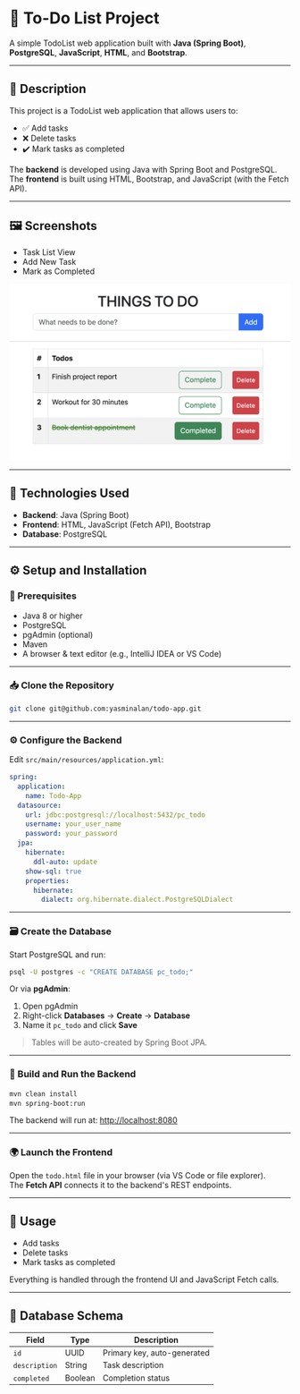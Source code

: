 # 📝 To-Do List Project

A simple TodoList web application built with **Java (Spring Boot)**, **PostgreSQL**, **JavaScript**, **HTML**, and **Bootstrap**.

---

## 📖 Description

This project is a TodoList web application that allows users to:

- ✅ Add tasks  
- ❌ Delete tasks  
- ✔️ Mark tasks as completed  

The **backend** is developed using Java with Spring Boot and PostgreSQL.  
The **frontend** is built using HTML, Bootstrap, and JavaScript (with the Fetch API).

---

## 🖼 Screenshots

- Task List View  
- Add New Task  
- Mark as Completed  

![Alt text](./client/images/app.png)

---

## 🧰 Technologies Used

- **Backend**: Java (Spring Boot)  
- **Frontend**: HTML, JavaScript (Fetch API), Bootstrap  
- **Database**: PostgreSQL  

---

## ⚙️ Setup and Installation

### 📌 Prerequisites

- Java 8 or higher  
- PostgreSQL  
- pgAdmin (optional)  
- Maven  
- A browser & text editor (e.g., IntelliJ IDEA or VS Code)  

---

### 📥 Clone the Repository

```bash
git clone git@github.com:yasminalan/todo-app.git
```

---

### ⚙️ Configure the Backend

Edit `src/main/resources/application.yml`:

```yaml
spring:
  application:
    name: Todo-App
  datasource:
    url: jdbc:postgresql://localhost:5432/pc_todo
    username: your_user_name
    password: your_password
  jpa:
    hibernate:
      ddl-auto: update
    show-sql: true
    properties:
      hibernate:
        dialect: org.hibernate.dialect.PostgreSQLDialect
```

---

### 🗃 Create the Database

Start PostgreSQL and run:

```bash
psql -U postgres -c "CREATE DATABASE pc_todo;"
```

Or via **pgAdmin**:
1. Open pgAdmin
2. Right-click **Databases** → **Create** → **Database**
3. Name it `pc_todo` and click **Save**

> Tables will be auto-created by Spring Boot JPA.

---

### 🔨 Build and Run the Backend

```bash
mvn clean install
mvn spring-boot:run
```

The backend will run at: [http://localhost:8080](http://localhost:8080)

---

### 🌍 Launch the Frontend

Open the `todo.html` file in your browser (via VS Code or file explorer).  
The **Fetch API** connects it to the backend's REST endpoints.

---

## 🚀 Usage

- Add tasks  
- Delete tasks  
- Mark tasks as completed  

Everything is handled through the frontend UI and JavaScript Fetch calls.

---

## 🧱 Database Schema

| Field       | Type    | Description                    |
|-------------|---------|--------------------------------|
| `id`        | UUID    | Primary key, auto-generated    |
| `description` | String | Task description              |
| `completed` | Boolean | Completion status              |
